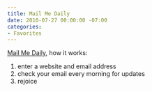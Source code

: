 ```yaml
---
title: Mail Me Daily
date: 2010-07-27 00:00:00 -07:00
categories:
- Favorites
---
```


<p>
<a href="http://mailmedaily.com/">Mail Me Daily</a>, how it works:
</p>

<ol>
<li>enter a website and email address</li>
<li>check your email every morning for updates</li>
<li>rejoice</li>
</ol>
